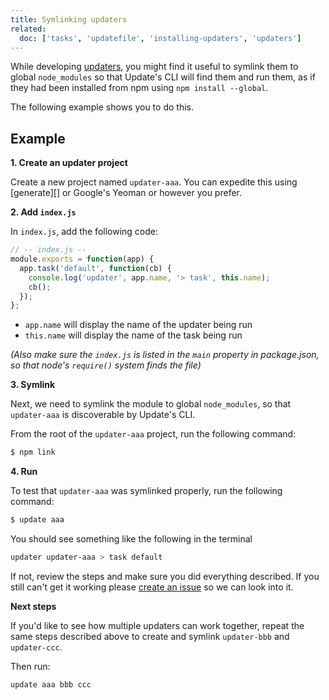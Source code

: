 ```yaml
---
title: Symlinking updaters
related:
  doc: ['tasks', 'updatefile', 'installing-updaters', 'updaters']
---
```


While developing [updaters](updaters.md), you might find it useful to symlink them to global `node_modules` so that Update's CLI will find them and run them, as if they had been installed from npm using `npm install --global`.

The following example shows you to do this.

## Example

**1. Create an updater project**

Create a new project named `updater-aaa`. You can expedite this using [generate][] or Google's Yeoman or however you prefer.

**2. Add `index.js`**

In `index.js`, add the following code:

```js
// -- index.js --
module.exports = function(app) {
  app.task('default', function(cb) {
    console.log('updater', app.name, '> task', this.name);
    cb();
  });
};
```

- `app.name` will display the name of the updater being run
- `this.name` will display the name of the task being run

_(Also make sure the `index.js` is listed in the `main` property in package.json, so that node's `require()` system finds the file)_

**3. Symlink**

Next, we need to symlink the module to global `node_modules`, so that `updater-aaa` is discoverable by Update's CLI.

From the root of the `updater-aaa` project, run the following command:

```sh
$ npm link
```

**4. Run**

To test that `updater-aaa` was symlinked properly, run the following command:

```sh
$ update aaa
```

You should see something like the following in the terminal

```sh
updater updater-aaa > task default
```

If not, review the steps and make sure you did everything described. If you still can't get it working please [create an issue](../../../issues) so we can look into it.

**Next steps**

If you'd like to see how multiple updaters can work together, repeat the same steps described above to create and symlink `updater-bbb` and `updater-ccc`.

Then run:

```sh
update aaa bbb ccc
```

